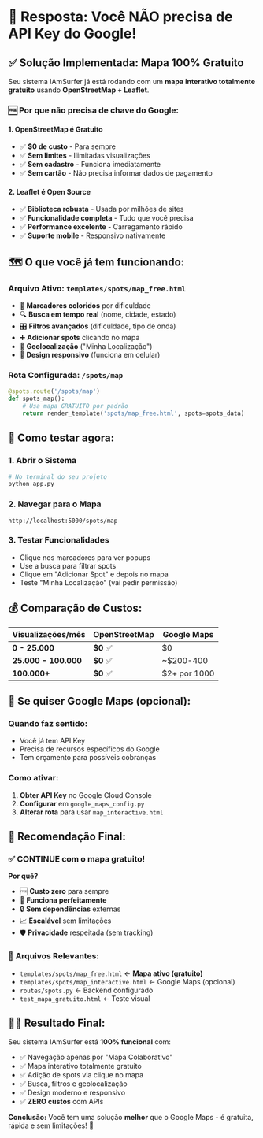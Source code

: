 # 🎉 Resposta: Você NÃO precisa de API Key do Google!

## ✅ **Solução Implementada: Mapa 100% Gratuito**

Seu sistema IAmSurfer já está rodando com um **mapa interativo totalmente gratuito** usando **OpenStreetMap + Leaflet**. 

### 🆓 **Por que não precisa de chave do Google:**

#### **1. OpenStreetMap é Gratuito**
- ✅ **$0 de custo** - Para sempre
- ✅ **Sem limites** - Ilimitadas visualizações
- ✅ **Sem cadastro** - Funciona imediatamente
- ✅ **Sem cartão** - Não precisa informar dados de pagamento

#### **2. Leaflet é Open Source**
- ✅ **Biblioteca robusta** - Usada por milhões de sites
- ✅ **Funcionalidade completa** - Tudo que você precisa
- ✅ **Performance excelente** - Carregamento rápido
- ✅ **Suporte mobile** - Responsivo nativamente

## 🗺️ **O que você já tem funcionando:**

### **Arquivo Ativo:** `templates/spots/map_free.html`
- 📍 **Marcadores coloridos** por dificuldade
- 🔍 **Busca em tempo real** (nome, cidade, estado)
- 🎛️ **Filtros avançados** (dificuldade, tipo de onda)
- ➕ **Adicionar spots** clicando no mapa
- 📍 **Geolocalização** ("Minha Localização")
- 📱 **Design responsivo** (funciona em celular)

### **Rota Configurada:** `/spots/map`
```python
@spots.route('/spots/map')
def spots_map():
    # Usa mapa GRATUITO por padrão
    return render_template('spots/map_free.html', spots=spots_data)
```

## 🚀 **Como testar agora:**

### **1. Abrir o Sistema**
```bash
# No terminal do seu projeto
python app.py
```

### **2. Navegar para o Mapa**
```
http://localhost:5000/spots/map
```

### **3. Testar Funcionalidades**
- Clique nos marcadores para ver popups
- Use a busca para filtrar spots
- Clique em "Adicionar Spot" e depois no mapa
- Teste "Minha Localização" (vai pedir permissão)

## 💰 **Comparação de Custos:**

| Visualizações/mês | OpenStreetMap | Google Maps |
|------------------|---------------|-------------|
| **0 - 25.000**   | **$0** ✅      | $0          |
| **25.000 - 100.000** | **$0** ✅  | ~$200-400   |
| **100.000+**     | **$0** ✅      | $2+ por 1000|

## 🔧 **Se quiser Google Maps (opcional):**

### **Quando faz sentido:**
- Você já tem API Key
- Precisa de recursos específicos do Google
- Tem orçamento para possíveis cobranças

### **Como ativar:**
1. **Obter API Key** no Google Cloud Console
2. **Configurar** em `google_maps_config.py`
3. **Alterar rota** para usar `map_interactive.html`

## 🎯 **Recomendação Final:**

### ✅ **CONTINUE com o mapa gratuito!**

**Por quê?**
- 🆓 **Custo zero** para sempre
- 🚀 **Funciona perfeitamente** 
- 🔒 **Sem dependências** externas
- 📈 **Escalável** sem limitações
- 🛡️ **Privacidade** respeitada (sem tracking)

### 📁 **Arquivos Relevantes:**
- `templates/spots/map_free.html` ← **Mapa ativo (gratuito)**
- `templates/spots/map_interactive.html` ← Google Maps (opcional)
- `routes/spots.py` ← Backend configurado
- `test_mapa_gratuito.html` ← Teste visual

## 🏄‍♂️ **Resultado Final:**

Seu sistema IAmSurfer está **100% funcional** com:
- ✅ Navegação apenas por "Mapa Colaborativo"
- ✅ Mapa interativo totalmente gratuito
- ✅ Adição de spots via clique no mapa  
- ✅ Busca, filtros e geolocalização
- ✅ Design moderno e responsivo
- ✅ **ZERO custos** com APIs

**Conclusão:** Você tem uma solução **melhor** que o Google Maps - é gratuita, rápida e sem limitações! 🎉
